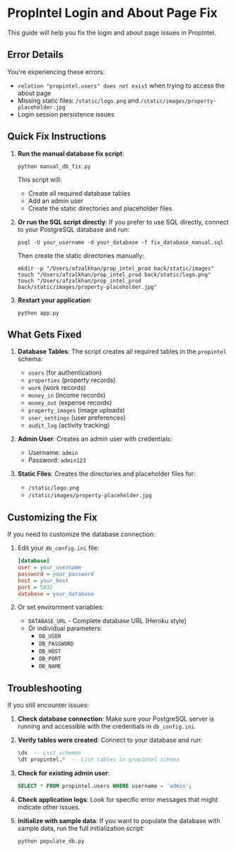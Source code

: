 # PropIntel Login and About Page Fix

This guide will help you fix the login and about page issues in PropIntel.

## Error Details

You're experiencing these errors:
- `relation "propintel.users" does not exist` when trying to access the about page
- Missing static files: `/static/logo.png` and `/static/images/property-placeholder.jpg`
- Login session persistence issues

## Quick Fix Instructions

1. **Run the manual database fix script**:
   ```
   python manual_db_fix.py
   ```
   This script will:
   - Create all required database tables
   - Add an admin user
   - Create the static directories and placeholder files

2. **Or run the SQL script directly**:
   If you prefer to use SQL directly, connect to your PostgreSQL database and run:
   ```
   psql -U your_username -d your_database -f fix_database_manual.sql
   ```
   Then create the static directories manually:
   ```
   mkdir -p "/Users/afzalkhan/prop_intel_prod back/static/images"
   touch "/Users/afzalkhan/prop_intel_prod back/static/logo.png"
   touch "/Users/afzalkhan/prop_intel_prod back/static/images/property-placeholder.jpg"
   ```

3. **Restart your application**:
   ```
   python app.py
   ```

## What Gets Fixed

1. **Database Tables**:
   The script creates all required tables in the `propintel` schema:
   - `users` (for authentication)
   - `properties` (property records)
   - `work` (work records)
   - `money_in` (income records)
   - `money_out` (expense records)
   - `property_images` (image uploads)
   - `user_settings` (user preferences)
   - `audit_log` (activity tracking)

2. **Admin User**:
   Creates an admin user with credentials:
   - Username: `admin`
   - Password: `admin123`

3. **Static Files**:
   Creates the directories and placeholder files for:
   - `/static/logo.png`
   - `/static/images/property-placeholder.jpg`

## Customizing the Fix

If you need to customize the database connection:

1. Edit your `db_config.ini` file:
   ```ini
   [database]
   user = your_username
   password = your_password
   host = your_host
   port = 5432
   database = your_database
   ```

2. Or set environment variables:
   - `DATABASE_URL` - Complete database URL (Heroku style)
   - Or individual parameters:
     - `DB_USER`
     - `DB_PASSWORD`
     - `DB_HOST`
     - `DB_PORT`
     - `DB_NAME`

## Troubleshooting

If you still encounter issues:

1. **Check database connection**:
   Make sure your PostgreSQL server is running and accessible with the credentials in `db_config.ini`.

2. **Verify tables were created**:
   Connect to your database and run:
   ```sql
   \dn  -- List schemas
   \dt propintel.*  -- List tables in propintel schema
   ```

3. **Check for existing admin user**:
   ```sql
   SELECT * FROM propintel.users WHERE username = 'admin';
   ```

4. **Check application logs**:
   Look for specific error messages that might indicate other issues.

5. **Initialize with sample data**:
   If you want to populate the database with sample data, run the full initialization script:
   ```
   python populate_db.py
   ```